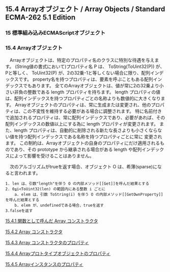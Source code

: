 15.4 Arrayオブジェクト / Array Objects / Standard ECMA-262 5.1 Edition
----------------------------------------------------------------------

### 15 標準組み込みECMAScriptオブジェクト

### 15.4 Arrayオブジェクト

　Arrayオブジェクトは、特定のプロパティ名のクラスに特別な待遇を与えます。
(String値の書式において)プロパティ名 P は、 ToString(ToUint32(P))
が、Pと等しく、 ToUint32(P)
が、2の32乗-1と等しくない場合に限り、配列インデックスです。
property名を持つプロパティは、要素を呼ぶこともある配列インデックスでもあります。
全てのArrayオブジェクトは、値が常に2の32乗より小さい非負の整数である
length プロパティを持ちます。 length
プロパティの値は、配列インデックスを持つプロパティごとの名称よりも数値的に大きくなります。
Arrayオブジェクトのプロパティは、常に生成または変更され、他のプロパティは、この不変性を維持する必要がある場合に調整されます。
特に名前付きで追加されるプロパティは、常に配列インデックスであり、必要があれば、その配列インデックスの数値以上にする為に
length プロパティが変更されます。 また、length
プロパティは、自動的に削除される新たな長さよりも小さくならない値を持つ配列インデックスである名称を持つプロパティごとに常に
変更されます。
この制約は、Arrayオブジェクトの自身のプロパティにだけ適用されるものであり、その
prototype から継承される場合がある length
や配列インデックスによって影響を受けることはありません。

　次のアルゴリズムがtrueを返す場合、オブジェクト O
は、希薄(sparse)になると言われます。

    1. len は、引数"length"を伴う O の内部メソッド[[Get]]を呼んだ結果とする
    2. 0≦i<ToUint32(len) の範囲内にある整数 i ごとに
        a. elem は、引数 ToString(i) を伴う O の内部メソッド[[GetOwnProperty]]を呼んだ結果とする
        b. elem が、undefinedである場合、trueを返す
    3.falseを返す

[15.4.1 関数として呼んだ Array
コンストラクタ](/hp/it/internet/homepage/script/ecmascript/ecma262_51/contents/15/15_4/15_4_1/ "関数として呼んだ Array コンストラクタ")

[15.4.2 Array
コンストラクタ](/hp/it/internet/homepage/script/ecmascript/ecma262_51/contents/15/15_4/15_4_2/ "Array コンストラクタ")

[15.4.3 Array
コンストラクタのプロパティ](/hp/it/internet/homepage/script/ecmascript/ecma262_51/contents/15/15_4/15_4_3/ "Array コンストラクタのプロパティ")

[15.4.4
Arrayプロトタイプオブジェクトのプロパティ](/hp/it/internet/homepage/script/ecmascript/ecma262_51/contents/15/15_4/15_4_4/ "Arrayプロトタイプオブジェクトのプロパティ")

[15.4.5
Arrayインスタンスのプロパティ](/hp/it/internet/homepage/script/ecmascript/ecma262_51/contents/15/15_4/15_4_5/ "Arrayインスタンスのプロパティ")
